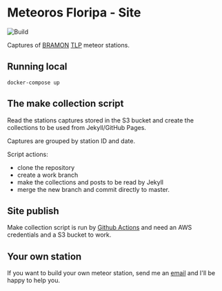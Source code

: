 # Meteoros Floripa - Site

![Build](https://github.com/Meteoros-Floripa/site/workflows/Build/badge.svg)

Captures of [BRAMON](https://www.bramonmeteor.org) [TLP](https://www.mrprompt.com.br) meteor stations.

## Running local

```console
docker-compose up
```

## The make collection script

Read the stations captures stored in the S3 bucket and create the collections to be used from Jekyll/GitHub Pages.

Captures are grouped by station ID and date.

Script actions:

- clone the repository
- create a work branch
- make the collections and posts to be read by Jekyll
- merge the new branch and commit directly to master.

## Site publish

Make collection script is run by [Github Actions](https://help.github.com/en/actions/automating-your-workflow-with-github-actions) 
and need an AWS credentials and a S3 bucket to work.

## Your own station

If you want to build your own meteor station, send me an [email](mailto:mrprompt+meteor@gmail.com) and I'll be happy 
to help you.

